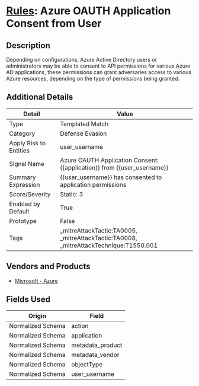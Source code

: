 # [Rules](README.md): Azure OAUTH Application Consent from User

## Description
Depending on configurations, Azure Active Directory users or administrators may be able to consent to API permissions for various Azure AD applications, these permissions can grant adversaries access to various Azure resources, depending on the type of permissions being granted.

## Additional Details
|Detail|Value|
|----|----|
|Type|Templated Match|
|Category|Defense Evasion|
|Apply Risk to Entities|user_username|
|Signal Name|Azure OAUTH Application Consent: {{application}} from {{user_username}}|
|Summary Expression|{{user_username}} has consented to application permissions|
|Score/Severity|Static: 3|
|Enabled by Default|True|
|Prototype|False|
|Tags|_mitreAttackTactic:TA0005, _mitreAttackTactic:TA0008, _mitreAttackTechnique:T1550.001|
## Vendors and Products
- [Microsoft - Azure](../products/a1225af5-e778-4068-a9a2-47da93d1ff24.md)


## Fields Used

|Origin|Field|
|----|----|
|Normalized Schema|action|
|Normalized Schema|application|
|Normalized Schema|metadata_product|
|Normalized Schema|metadata_vendor|
|Normalized Schema|objectType|
|Normalized Schema|user_username|


